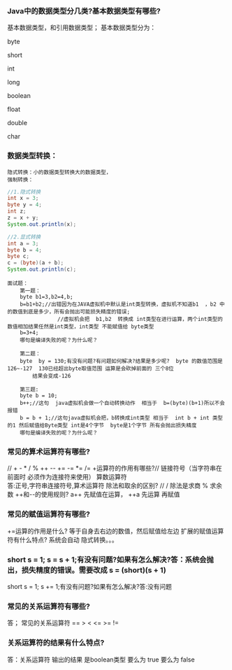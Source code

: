 ### Java中的数据类型分几类?基本数据类型有哪些?
基本数据类型，和引用数据类型；
基本数据类型分为：

byte

short

int

long

boolean

float

double

char

### 数据类型转换：
	隐式转换：小的数据类型转换大的数据类型，
	强制转换：
  ```java
  //1.隐式转换
  int x = 3;
  byte y = 4;
  int z;
  z = x + y;
  System.out.println(x);

  //2.显式转换
  int a = 3;
  byte b = 4;
  byte c;
  c = (byte)(a + b);
  System.out.println(c);
  ```



	面试题：
		第一题：
		byte b1=3,b2=4,b;
		b=b1+b2;//出错因为在JAVA虚拟机中默认是int类型转换，虚拟机不知道b1  ，b2 中的数值到底是多少，所有会抛出可能损失精度的错误;
                   	//虚拟机会把  b1,b2  转换成 int类型在进行运算，两个int类型的数值相加结果任然是int类型，int类型 不能赋值给 byte类型
		b=3+4;
		哪句是编译失败的呢？为什么呢？

		第二题：
		byte  by = 130;有没有问题?有问题如何解决?结果是多少呢?  byte 的数值范围是 126~-127  130已经超出byte取值范围 运算是会砍掉前面的 三个8位
			结果会变成-126

		第三题:
		byte b = 10;
		b++;//这句  java虚拟机会做一个自动转换动作  相当于  b=(byte)(b+1)所以不会报错
		b = b + 1;//这句java虚拟机会把，b转换成int类型 相当于  int b + int 类型的1 然后赋值给Byte类型 int是4个字节  byte是1个字节 所有会抛出损失精度
		哪句是编译失败的呢？为什么呢？

### 常见的算术运算符有哪些?
// + - * / % ++ -- += -= *= /=
  +运算符的作用有哪些?// 链接符号（当字符串在前面时 必须作为连接符来使用） 算数运算符  
  答:正号,字符串连接符号,算术运算符
  除法和取余的区别? //  / 除法是求商   % 求余数
  ++和--的使用规则?  a++ 先赋值在运算，  ++a  先运算  再赋值

### 常见的赋值运算符有哪些?
  +=运算的作用是什么? 等于自身去右边的数值，然后赋值给左边
  扩展的赋值运算符有什么特点?  系统会自动 隐式转换。。。

### short s = 1; s = s + 1;有没有问题?如果有怎么解决?答：系统会抛出，损失精度的错误。需要改成 s = (short)(s + 1)
   short s = 1; s += 1;有没有问题?如果有怎么解决?答:没有问题

### 常见的关系运算符有哪些?
答； 常见的关系运算符  ==  > < <= >= !=

### 关系运算符的结果有什么特点?
答：关系运算符 输出的结果  是boolean类型 要么为 true 要么为 false
